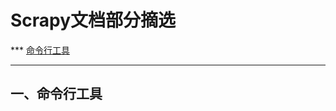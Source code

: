 Scrapy文档部分摘选
================
*** [命令行工具](#one)

--------

<span id='one'>一、命令行工具</span>
----------------